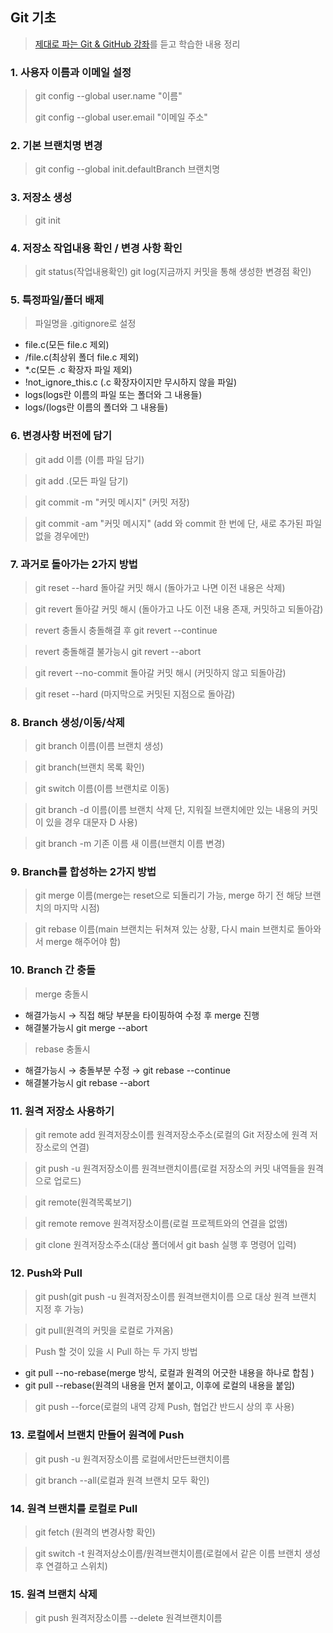 ## Git 기초
> [제대로 파는 Git & GitHub 강좌](https://www.youtube.com/watch?v=1I3hMwQU6GU&t=1443s)를 듣고 학습한 내용 정리
### 1. 사용자 이름과 이메일 설정
> git config --global user.name "이름"
> 
> git config --global user.email "이메일 주소"
### 2. 기본 브랜치명 변경
> git config --global init.defaultBranch 브랜치명
### 3. 저장소 생성
> git init
### 4. 저장소 작업내용 확인 / 변경 사항 확인
> git status(작업내용확인)
> git log(지금까지 커밋을 통해 생성한 변경점 확인)
### 5. 특정파일/폴더 배제
> 파일명을 .gitignore로 설정
- file.c(모든 file.c 제외)
- /file.c(최상위 폴더 file.c 제외)
- *.c(모든 .c 확장자 파일 제외)
- !not_ignore_this.c (.c 확장자이지만 무시하지 않을 파일) 
- logs(logs란 이름의 파일 또는 폴더와 그 내용들)
- logs/(logs란 이름의 폴더와 그 내용들) 
### 6. 변경사항 버전에 담기
> git add 이름 (이름 파일 담기)

> git add .(모든 파일 담기)

> git commit -m "커밋 메시지" (커밋 저장)

> git commit -am "커밋 메시지" (add 와 commit 한 번에 단, 새로 추가된 파일 없을 경우에만)
### 7. 과거로 돌아가는 2가지 방법
> git reset --hard 돌아갈 커밋 해시 (돌아가고 나면 이전 내용은 삭제)

> git revert 돌아갈 커밋 해시 (돌아가고 나도 이전 내용 존재, 커밋하고 되돌아감) 

> revert 충돌시 충돌해결 후 git revert --continue

> revert 충돌해결 불가능시 git revert --abort

> git revert --no-commit 돌아갈 커밋 해시 (커밋하지 않고 되돌아감)

> git reset --hard (마지막으로 커밋된 지점으로 돌아감)
### 8. Branch 생성/이동/삭제
> git branch 이름(이름 브랜치 생성)

> git branch(브랜치 목록 확인)

> git switch 이름(이름 브랜치로 이동)

> git branch -d 이름(이름 브랜치 삭제 단, 지워질 브랜치에만 있는 내용의 커밋이 있을 경우 대문자 D 사용)

> git branch -m 기존 이름 새 이름(브랜치 이름 변경)
### 9. Branch를 합성하는 2가지 방법
> git merge 이름(merge는 reset으로 되돌리기 가능, merge 하기 전 해당 브랜치의 마지막 시점)

> git rebase 이름(main 브랜치는 뒤쳐져 있는 상황, 다시 main 브랜치로 돌아와서 merge 해주어야 함)
### 10. Branch 간 충돌
> merge 충돌시
> 
- 해결가능시 → 직접 해당 부분을 타이핑하여 수정 후 merge 진행
- 해결불가능시 git merge --abort 
> rebase 충돌시
- 해결가능시 → 충돌부분 수정 → git rebase --continue  
- 해결불가능시 git rebase --abort
### 11. 원격 저장소 사용하기
> git remote add 원격저장소이름 원격저장소주소(로컬의 Git 저장소에 원격 저장소로의 연결)

> git push -u 원격저장소이름 원격브랜치이름(로컬 저장소의 커밋 내역들을 원격으로 업로드)

> git remote(원격목록보기)

> git remote remove 원격저장소이름(로컬 프로젝트와의 연결을 없앰)

> git clone 원격저장소주소(대상 폴더에서 git bash 실행 후 명령어 입력)
### 12. Push와 Pull
> git push(git push -u 원격저장소이름 원격브랜치이름 으로 대상 원격 브랜치 지정 후 가능)

> git pull(원격의 커밋을 로컬로 가져옴)

> Push 할 것이 있을 시 Pull 하는 두 가지 방법
- git pull --no-rebase(merge 방식, 로컬과 원격의 어긋한 내용을 하나로 합침 )
- git pull --rebase(원격의 내용을 먼저 붙이고, 이후에 로컬의 내용을 붙임)

> git push --force(로컬의 내역 강제 Push, 협업간 반드시 상의 후 사용)
### 13. 로컬에서 브랜치 만들어 원격에 Push
> git push -u 원격저장소이름 로컬에서만든브랜치이름

> git branch --all(로컬과 원격 브랜치 모두 확인)
### 14. 원격 브랜치를 로컬로 Pull
> git fetch (원격의 변경사항 확인)

> git switch -t 원격저상소이름/원격브랜치이름(로컬에서 같은 이름 브랜치 생성 후 연결하고 스위치)
### 15. 원격 브랜치 삭제
> git push 원격저장소이름 --delete 원격브랜치이름
